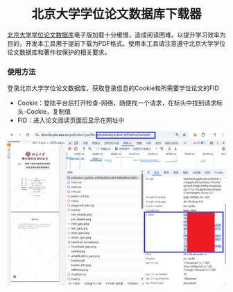 <h1 align="center">
北京大学学位论文数据库下载器
</h1>

[北京大学学位论文数据库](https://thesis.lib.pku.edu.cn/)电子版加载十分缓慢，造成阅读困难。以提升学习效率为目的，开发本工具用于提前下载为PDF格式。使用本工具请注意遵守北京大学学位论文数据库和著作权保护的相关要求。

### 使用方法

登录北京大学学位论文数据库，获取登录信息的Cookie和所需要学位论文的FID

- Cookie：登陆平台后打开检查-网络，随便找一个请求，在标头中找到请求标头-Cookie，复制值
- FID：进入论文阅读页面后显示在网址中

![](README.png)